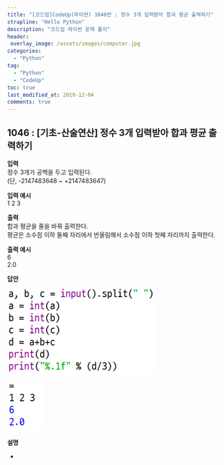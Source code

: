```yaml
---
title: "[코드업]CodeUp(파이썬) 1046번 : 정수 3개 입력받아 합과 평균 출력하기"
strapline: "Hello Python"
description: "코드업 파이썬 문제 풀이"
header:
 overlay_image: /assets/images/computer.jpg
categories:
  - "Python"
tag:
  - "Python"
  - "CodeUp"
toc: true
last_modified_at: 2019-12-04
comments: true
---
```


## 1046 : [기초-산술연산] 정수 3개 입력받아 합과 평균 출력하기


**입력**<br>
정수 3개가 공백을 두고 입력된다.<br>
(단, -2147483648 ~ +2147483647)

**입력 예시**<br>
1 2 3

**출력**<br>
합과 평균을 줄을 바꿔 출력한다.<br>
평균은 소수점 이하 둘째 자리에서 반올림해서 소수점 이하 첫째 자리까지 출력한다.

**출력 예시**<br>
6<br>
2.0


**답안**<br>

![a1046](/assets/images/1046-1.jpg)<br>

![a1046](/assets/images/1046-2.jpg)


**설명**

-